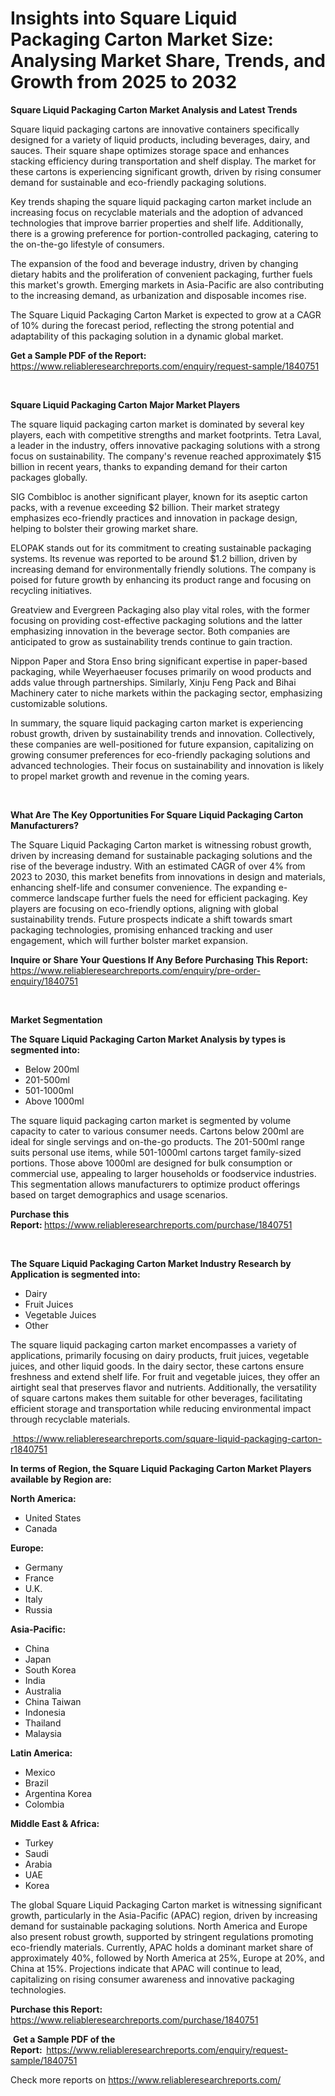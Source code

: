 <p><h1>Insights into Square Liquid Packaging Carton Market Size: Analysing Market Share, Trends, and Growth from 2025 to 2032</h1></p><p><strong>Square Liquid Packaging Carton Market Analysis and Latest Trends</strong></p>
<p><p>Square liquid packaging cartons are innovative containers specifically designed for a variety of liquid products, including beverages, dairy, and sauces. Their square shape optimizes storage space and enhances stacking efficiency during transportation and shelf display. The market for these cartons is experiencing significant growth, driven by rising consumer demand for sustainable and eco-friendly packaging solutions. </p><p>Key trends shaping the square liquid packaging carton market include an increasing focus on recyclable materials and the adoption of advanced technologies that improve barrier properties and shelf life. Additionally, there is a growing preference for portion-controlled packaging, catering to the on-the-go lifestyle of consumers. </p><p>The expansion of the food and beverage industry, driven by changing dietary habits and the proliferation of convenient packaging, further fuels this market's growth. Emerging markets in Asia-Pacific are also contributing to the increasing demand, as urbanization and disposable incomes rise. </p><p>The Square Liquid Packaging Carton Market is expected to grow at a CAGR of 10% during the forecast period, reflecting the strong potential and adaptability of this packaging solution in a dynamic global market.</p></p>
<p><strong>Get a Sample PDF of the Report:&nbsp;</strong> <a href="https://www.reliableresearchreports.com/enquiry/request-sample/1840751?utm_campaign=2300&utm_medium=2&utm_source=Github&utm_content=ia&utm_term=10022025&utm_id=square-liquid-packaging-carton">https://www.reliableresearchreports.com/enquiry/request-sample/1840751</a></p>
<p>&nbsp;</p>
<p><strong>Square Liquid Packaging Carton Major Market Players</strong></p>
<p><p>The square liquid packaging carton market is dominated by several key players, each with competitive strengths and market footprints. Tetra Laval, a leader in the industry, offers innovative packaging solutions with a strong focus on sustainability. The company's revenue reached approximately $15 billion in recent years, thanks to expanding demand for their carton packages globally.</p><p>SIG Combibloc is another significant player, known for its aseptic carton packs, with a revenue exceeding $2 billion. Their market strategy emphasizes eco-friendly practices and innovation in package design, helping to bolster their growing market share. </p><p>ELOPAK stands out for its commitment to creating sustainable packaging systems. Its revenue was reported to be around $1.2 billion, driven by increasing demand for environmentally friendly solutions. The company is poised for future growth by enhancing its product range and focusing on recycling initiatives.</p><p>Greatview and Evergreen Packaging also play vital roles, with the former focusing on providing cost-effective packaging solutions and the latter emphasizing innovation in the beverage sector. Both companies are anticipated to grow as sustainability trends continue to gain traction. </p><p>Nippon Paper and Stora Enso bring significant expertise in paper-based packaging, while Weyerhaeuser focuses primarily on wood products and adds value through partnerships. Similarly, Xinju Feng Pack and Bihai Machinery cater to niche markets within the packaging sector, emphasizing customizable solutions.</p><p>In summary, the square liquid packaging carton market is experiencing robust growth, driven by sustainability trends and innovation. Collectively, these companies are well-positioned for future expansion, capitalizing on growing consumer preferences for eco-friendly packaging solutions and advanced technologies. Their focus on sustainability and innovation is likely to propel market growth and revenue in the coming years.</p></p>
<p>&nbsp;</p>
<p><strong>What Are The Key Opportunities For Square Liquid Packaging Carton Manufacturers?</strong></p>
<p><p>The Square Liquid Packaging Carton market is witnessing robust growth, driven by increasing demand for sustainable packaging solutions and the rise of the beverage industry. With an estimated CAGR of over 4% from 2023 to 2030, this market benefits from innovations in design and materials, enhancing shelf-life and consumer convenience. The expanding e-commerce landscape further fuels the need for efficient packaging. Key players are focusing on eco-friendly options, aligning with global sustainability trends. Future prospects indicate a shift towards smart packaging technologies, promising enhanced tracking and user engagement, which will further bolster market expansion.</p></p>
<p><strong>Inquire or Share Your Questions If Any Before Purchasing This Report:</strong> <a href="https://www.reliableresearchreports.com/enquiry/pre-order-enquiry/1840751?utm_campaign=2300&utm_medium=2&utm_source=Github&utm_content=ia&utm_term=10022025&utm_id=square-liquid-packaging-carton">https://www.reliableresearchreports.com/enquiry/pre-order-enquiry/1840751</a></p>
<p>&nbsp;</p>
<p><strong>Market Segmentation</strong></p>
<p><strong>The Square Liquid Packaging Carton Market Analysis by types is segmented into:</strong></p>
<p><ul><li>Below 200ml</li><li>201-500ml</li><li>501-1000ml</li><li>Above 1000ml</li></ul></p>
<p><p>The square liquid packaging carton market is segmented by volume capacity to cater to various consumer needs. Cartons below 200ml are ideal for single servings and on-the-go products. The 201-500ml range suits personal use items, while 501-1000ml cartons target family-sized portions. Those above 1000ml are designed for bulk consumption or commercial use, appealing to larger households or foodservice industries. This segmentation allows manufacturers to optimize product offerings based on target demographics and usage scenarios.</p></p>
<p><strong>Purchase this Report:&nbsp;</strong><a href="https://www.reliableresearchreports.com/purchase/1840751?utm_campaign=2300&utm_medium=2&utm_source=Github&utm_content=ia&utm_term=10022025&utm_id=square-liquid-packaging-carton">https://www.reliableresearchreports.com/purchase/1840751</a></p>
<p>&nbsp;</p>
<p><strong>The Square Liquid Packaging Carton Market Industry Research by Application is segmented into:</strong></p>
<p><ul><li>Dairy</li><li>Fruit Juices</li><li>Vegetable Juices</li><li>Other</li></ul></p>
<p><p>The square liquid packaging carton market encompasses a variety of applications, primarily focusing on dairy products, fruit juices, vegetable juices, and other liquid goods. In the dairy sector, these cartons ensure freshness and extend shelf life. For fruit and vegetable juices, they offer an airtight seal that preserves flavor and nutrients. Additionally, the versatility of square cartons makes them suitable for other beverages, facilitating efficient storage and transportation while reducing environmental impact through recyclable materials.</p></p>
<p><a href="https://www.reliableresearchreports.com/square-liquid-packaging-carton-r1840751?utm_campaign=2300&utm_medium=2&utm_source=Github&utm_content=ia&utm_term=10022025&utm_id=square-liquid-packaging-carton">&nbsp;https://www.reliableresearchreports.com/square-liquid-packaging-carton-r1840751</a></p>
<p><strong>In terms of Region, the Square Liquid Packaging Carton Market Players available by Region are:</strong></p>
<p>
    <p> <strong> North America: </strong>
        <ul>
            <li>United States</li>
            <li>Canada</li>
        </ul>
        </p> 
    <p> <strong> Europe: </strong>
        <ul>
            <li>Germany</li>
            <li>France</li>
            <li>U.K.</li>
            <li>Italy</li>
            <li>Russia</li>
        </ul>
        </p> 
    <p> <strong> Asia-Pacific: </strong>
        <ul>
            <li>China</li>
            <li>Japan</li>
            <li>South Korea</li>
            <li>India</li>
            <li>Australia</li>
            <li>China Taiwan</li>
            <li>Indonesia</li>
            <li>Thailand</li>
            <li>Malaysia</li>
        </ul>
        </p> 
    <p> <strong> Latin America: </strong>
        <ul>
            <li>Mexico</li>
            <li>Brazil</li>
            <li>Argentina Korea</li>
            <li>Colombia</li>
        </ul>
        </p> 
    <p> <strong> Middle East & Africa: </strong>
        <ul>
            <li>Turkey</li>
            <li>Saudi</li>
            <li>Arabia</li>
            <li>UAE</li>
            <li>Korea</li>
        </ul>
    </p>
    </p>
<p><p>The global Square Liquid Packaging Carton market is witnessing significant growth, particularly in the Asia-Pacific (APAC) region, driven by increasing demand for sustainable packaging solutions. North America and Europe also present robust growth, supported by stringent regulations promoting eco-friendly materials. Currently, APAC holds a dominant market share of approximately 40%, followed by North America at 25%, Europe at 20%, and China at 15%. Projections indicate that APAC will continue to lead, capitalizing on rising consumer awareness and innovative packaging technologies.</p></p>
<p><strong>Purchase this Report: </strong><a href="https://www.reliableresearchreports.com/purchase/1840751?utm_campaign=2300&utm_medium=2&utm_source=Github&utm_content=ia&utm_term=10022025&utm_id=square-liquid-packaging-carton">https://www.reliableresearchreports.com/purchase/1840751</a></p>
<p>&nbsp;<strong>Get a Sample PDF of the Report:&nbsp;&nbsp;</strong><a href="https://www.reliableresearchreports.com/enquiry/request-sample/1840751?utm_campaign=2300&utm_medium=2&utm_source=Github&utm_content=ia&utm_term=10022025&utm_id=square-liquid-packaging-carton">https://www.reliableresearchreports.com/enquiry/request-sample/1840751</a></p>
<p><strong></strong></p>
<p>Check more reports on <a href="https://www.reliableresearchreports.com/?utm_campaign=2300&utm_medium=2&utm_source=Github&utm_content=ia&utm_term=10022025&utm_id=square-liquid-packaging-carton">https://www.reliableresearchreports.com/</a></p>